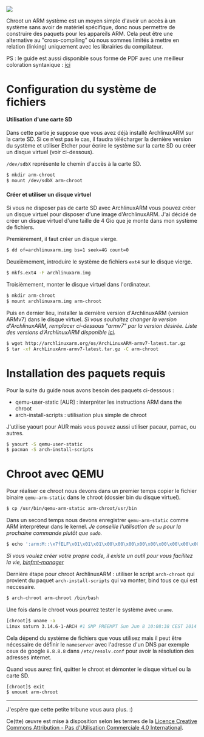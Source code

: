 






![](https://upload.wikimedia.org/wikipedia/commons/thumb/e/eb/Arch_Linux_ARM_logo.svg/1024px-Arch_Linux_ARM_logo.svg.png)

Chroot un ARM système est un moyen simple d'avoir un accès à un système sans avoir de matériel spécifique, donc nous permettre de construire des paquets pour les appareils ARM. Cela peut être une alternative au "cross-compiling" où nous sommes limités à mettre en relation (linking) uniquement avec les librairies du compilateur.

PS : le guide est aussi disponible sous forme de PDF avec une meilleur coloration syntaxique : [ici](https://mega.nz/#!2IJT0bDb!8qXBdzJZn7PGKQQEn2WXW3eRv23hEyKDPVcbmZBKceU)




# Configuration du système de fichiers
 
#### Utilisation d'une carte SD

Dans cette partie je suppose que vous avez déjà installé ArchlinuxARM sur la carte SD. Si ce n'est pas le cas, il faudra télécharger la dernière version du système et utiliser Etcher pour écrire le système sur la carte SD ou créer un disque virtuel (voir ci-dessous).

`/dev/sdbX` représente le chemin d'accès à la carte SD.

```bash
$ mkdir arm-chroot
$ mount /dev/sdbX arm-chroot
```

#### Créer et utiliser un disque virtuel
Si vous ne disposer pas de carte SD avec ArchlinuxARM vous pouvez créer un disque virtuel pour disposer d'une image d'ArchlinuxARM. J'ai décidé de créer un disque virtuel d'une taille de 4 Gio que je monte dans mon système de fichiers. 

Premièrement, il faut créer un disque vierge.

```bash
$ dd of=archlinuxarm.img bs=1 seek=4G count=0
```

Deuxièmement, introduire le système de fichiers `ext4` sur le disque vierge.

```bash
$ mkfs.ext4 -F archlinuxarm.img
```

Troisièmement, monter le disque virtuel dans l'ordinateur.

```bash
$ mkdir arm-chroot
$ mount archlinuxarm.img arm-chroot
```

Puis en dernier lieu, installer la dernière version d'ArchlinuxARM (version ARMv7) dans le disque virtuel. *Si vous souhaitez changer la version d'ArchlinuxARM, remplacer ci-dessous "armv7" par la version désirée. Liste des versions d'ArchlinuxARM disponible [ici](https://archlinuxarm.org/about/downloads).*

```sh
$ wget http://archlinuxarm.org/os/ArchLinuxARM-armv7-latest.tar.gz
$ tar -xf ArchLinuxArm-armv7-latest.tar.gz -C arm-chroot
```

# Installation des paquets requis
 
Pour la suite du guide nous avons besoin des paquets ci-dessous  :

  - qemu-user-static [AUR] : interpréter les instructions ARM dans the chroot
  - arch-install-scripts : utilisation plus simple de chroot

J'utilise yaourt pour AUR mais vous pouvez aussi utiliser pacaur, pamac, ou autres.

```bash
$ yaourt -S qemu-user-static
$ pacman -S arch-install-scripts
```

# Chroot avec QEMU
 
Pour réaliser ce chroot nous devons dans un premier temps copier le fichier binaire `qemu-arm-static` dans le chroot (dossier bin du disque virtuel).

```bash
$ cp /usr/bin/qemu-arm-static arm-chroot/usr/bin
```

Dans un second temps nous devons enregistrer `qemu-arm-static` comme ARM interpréteur dans le kernel. *Je conseille l'utilisation de `su` pour la prochaine commande plutôt que `sudo`.*

```bash
$ echo ':arm:M::\x7fELF\x01\x01\x01\x00\x00\x00\x00\x00\x00\x00\x00\x00\x02\x00\x28\x00:\xff\xff\xff\xff\xff\xff\xff\x00\xff\xff\xff\xff\xff\xff\xff\xff\xfe\xff\xff\xff:/usr/bin/qemu-arm-static:' > /proc/sys/fs/binfmt_misc/register
```

*Si vous voulez créer votre propre code, il existe un outil pour vous facilitez la vie, [binfmt-manager](https://github.com/mikkeloscar/binfmt-manager)*

Dernière étape pour chroot ArchlinuxARM : utiliser le script `arch-chroot` qui provient du paquet  `arch-install-scripts` qui va monter, bind tous ce qui est neccesaire.

```bash
$ arch-chroot arm-chroot /bin/bash
```

Une fois dans le chroot vous pourrez tester le système avec `uname`.

```bash
[chroot]$ uname -a
Linux saturn 3.14.6-1-ARCH #1 SMP PREEMPT Sun Jun 8 10:08:38 CEST 2014 armv7l GNU/Linux
```

Cela dépend du système de fichiers que vous utilisez mais il peut être nécessaire de définir le `nameserver` avec l'adresse d'un DNS par exemple ceux de google `8.8.8.8` dans  `/etc/resolv.conf` pour avoir la résolution des adresses internet.

Quand vous aurez fini, quitter le chroot et démonter le disque virtuel ou la carte SD.

```bash
[chroot]$ exit
$ umount arm-chroot
```





---------

J'espère que cette petite tribune vous aura plus. :)

Ce(tte) œuvre est mise à disposition selon les termes de la [Licence Creative Commons Attribution - Pas d’Utilisation Commerciale 4.0 International](http://creativecommons.org/licenses/by-nc/4.0/).



